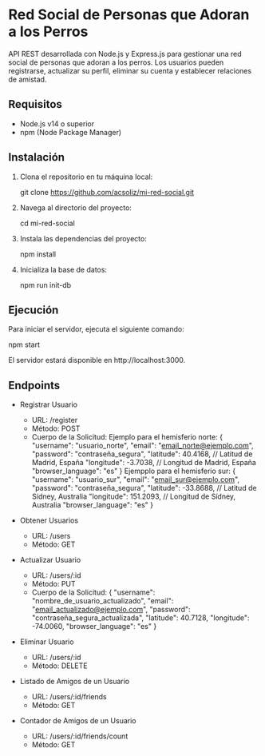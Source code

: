 # Red Social de Personas que Adoran a los Perros

API REST desarrollada con Node.js y Express.js para gestionar una red social de personas que adoran a los perros. Los usuarios pueden registrarse, actualizar su perfil, eliminar su cuenta y establecer relaciones de amistad.

## Requisitos

- Node.js v14 o superior
- npm (Node Package Manager)

## Instalación

1. Clona el repositorio en tu máquina local:

   git clone https://github.com/acsoliz/mi-red-social.git

2. Navega al directorio del proyecto:

   cd mi-red-social

3. Instala las dependencias del proyecto:

   npm install

4. Inicializa la base de datos:

   npm run init-db

## Ejecución

Para iniciar el servidor, ejecuta el siguiente comando:

npm start

El servidor estará disponible en http://localhost:3000.

## Endpoints

- Registrar Usuario

  - URL: /register
  - Método: POST
  - Cuerpo de la Solicitud:
    Ejemplo para el hemisferio norte:
    {
    "username": "usuario_norte",
    "email": "email_norte@ejemplo.com",
    "password": "contraseña_segura",
    "latitude": 40.4168, // Latitud de Madrid, España
    "longitude": -3.7038, // Longitud de Madrid, España
    "browser_language": "es"
    }
    Ejempplo para el hemisferio sur:
    {
    "username": "usuario_sur",
    "email": "email_sur@ejemplo.com",
    "password": "contraseña_segura",
    "latitude": -33.8688, // Latitud de Sídney, Australia
    "longitude": 151.2093, // Longitud de Sídney, Australia
    "browser_language": "es"
    }

- Obtener Usuarios

  - URL: /users
  - Método: GET

- Actualizar Usuario

  - URL: /users/:id
  - Método: PUT
  - Cuerpo de la Solicitud:
    {
    "username": "nombre_de_usuario_actualizado",
    "email": "email_actualizado@ejemplo.com",
    "password": "contraseña_segura_actualizada",
    "latitude": 40.7128,
    "longitude": -74.0060,
    "browser_language": "es"
    }

- Eliminar Usuario

  - URL: /users/:id
  - Método: DELETE

- Listado de Amigos de un Usuario

  - URL: /users/:id/friends
  - Método: GET

- Contador de Amigos de un Usuario
  - URL: /users/:id/friends/count
  - Método: GET
